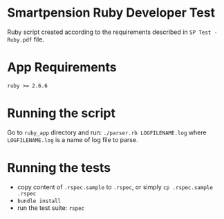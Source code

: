 # Smartpension Ruby Developer Test

Ruby script created according to the requirements described in `SP Test - Ruby.pdf` file.

# App Requirements
```
ruby >= 2.6.6
```

# Running the script

Go to `ruby_app` directory and run: `./parser.rb LOGFILENAME.log` where `LOGFILENAME.log` is a name of log file to parse.

# Running the tests

- copy content of `.rspec.sample` to `.rspec`, or simply `cp .rspec.sample .rspec`
- `bundle install`
- run the test suite: `rspec`
